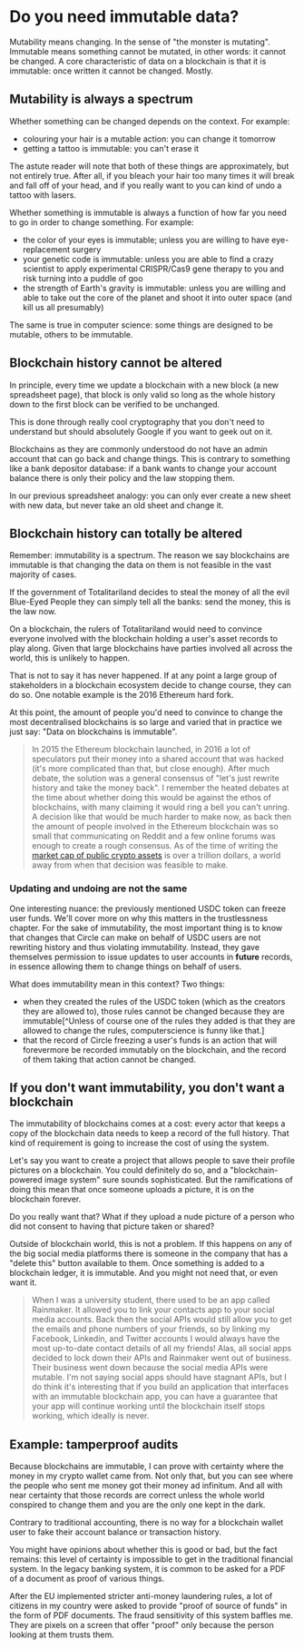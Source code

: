# Do you need immutable data?

Mutability means changing. In the sense of "the monster is mutating". Immutable means something cannot be mutated, in other words: it cannot be changed. A core characteristic of data on a blockchain is that it is immutable: once written it cannot be changed. Mostly.

## Mutability is always a spectrum

Whether something can be changed depends on the context. For example:

- colouring your hair is a mutable action: you can change it tomorrow
- getting a tattoo is immutable: you can't erase it

The astute reader will note that both of these things are approximately, but not entirely true. After all, if you bleach your hair too many times it will break and fall off of your head, and if you really want to you can kind of undo a tattoo with lasers.

Whether something is immutable is always a function of how far you need to go in order to change something. For example:

- the color of your eyes is immutable; unless you are willing to have eye-replacement surgery
- your genetic code is immutable: unless you are able to find a crazy scientist to apply experimental CRISPR/Cas9 gene therapy to you and risk turning into a puddle of goo
- the strength of Earth's gravity is immutable: unless you are willing and able to take out the core of the planet and shoot it into outer space (and kill us all presumably)

The same is true in computer science: some things are designed to be mutable, others to be immutable.

## Blockchain history cannot be altered

In principle, every time we update a blockchain with a new block (a new spreadsheet page), that block is only valid so long as the whole history down to the first block can be verified to be unchanged.

This is done through really cool cryptography that you don't need to understand but should absolutely Google if you want to geek out on it.

Blockchains as they are commonly understood do not have an admin account that can go back and change things. This is contrary to something like a bank depositor database: if a bank wants to change your account balance there is only their policy and the law stopping them.

In our previous spreadsheet analogy: you can only ever create a new sheet with new data, but never take an old sheet and change it.

## Blockchain history can totally be altered

Remember: immutability is a spectrum. The reason we say blockchains are immutable is that changing the data on them is not feasible in the vast majority of cases.

If the government of Totalitariland decides to steal the money of all the evil Blue-Eyed People they can simply tell all the banks: send the money, this is the law now.

On a blockchain, the rulers of Totalitariland would need to convince everyone involved with the blockchain holding a user's asset records to play along. Given that large blockchains have parties involved all across the world, this is unlikely to happen.

That is not to say it has never happened. If at any point a large group of stakeholders in a blockchain ecosystem decide to change course, they can do so. One notable example is the 2016 Ethereum hard fork.

At this point, the amount of people you'd need to convince to change the most decentralised blockchains is so large and varied that in practice we just say: "Data on blockchains is immutable".

> In 2015 the Ethereum blockchain launched, in 2016 a lot of speculators put their money into a shared account that was hacked (it's more complicated than that, but close enough). After much debate, the solution was a general consensus of "let's just rewrite history and take the money back". I remember the heated debates at the time about whether doing this would be against the ethos of blockchains, with many claiming it would ring a bell you can't unring. A decision like that would be much harder to make now, as back then the amount of people involved in the Ethereum blockchain was so small that communicating on Reddit and a few online forums was enough to create a rough consensus. As of the time of writing the [market cap of public crypto assets](https://www.coingecko.com/en/global-charts) is over a trillion dollars, a world away from when that decision was feasible to make.

### Updating and undoing are not the same

One interesting nuance: the previously mentioned USDC token can freeze user funds. We'll cover more on why this matters in the trustlessness chapter. For the sake of immutability, the most important thing is to know that changes that Circle can make on behalf of USDC users are not rewriting history and thus violating immutability. Instead, they gave themselves permission to issue updates to user accounts in **future** records, in essence allowing them to change things on behalf of users.

What does immutability mean in this context? Two things:

- when they created the rules of the USDC token (which as the creators they are allowed to), those rules cannot be changed because they are immutable[^Unless of course one of the rules they added is that they are allowed to change the rules, computerscience is funny like that.]
- that the record of Circle freezing a user's funds is an action that will forevermore be recorded immutably on the blockchain, and the record of them taking that action cannot be changed.

## If you don't want immutability, you don't want a blockchain

The immutability of blockchains comes at a cost: every actor that keeps a copy of the blockchain data needs to keep a record of the full history. That kind of requirement is going to increase the cost of using the system.

Let's say you want to create a project that allows people to save their profile pictures on a blockchain. You could definitely do so, and a "blockchain-powered image system" sure sounds sophisticated. But the ramifications of doing this mean that once someone uploads a picture, it is on the blockchain forever.

Do you really want that? What if they upload a nude picture of a person who did not consent to having that picture taken or shared?

Outside of blockchain world, this is not a problem. If this happens on any of the big social media platforms there is someone in the company that has a "delete this" button available to them. Once something is added to a blockchain ledger, it is immutable. And you might not need that, or even want it.

> When I was a university student, there used to be an app called Rainmaker. It allowed you to link your contacts app to your social media accounts. Back then the social APIs would still allow you to get the emails and phone numbers of your friends, so by linking my Facebook, Linkedin, and Twitter accounts I would always have the most up-to-date contact details of all my friends! Alas, all social apps decided to lock down their APIs and Rainmaker went out of business. Their business went down because the social media APIs were mutable. I'm not saying social apps should have stagnant APIs, but I do think it's interesting that if you build an application that interfaces with an immutable blockchain app, you can have a guarantee that your app will continue working until the blockchain itself stops working, which ideally is never.

## Example: tamperproof audits

Because blockchains are immutable, I can prove with certainty where the money in my crypto wallet came from. Not only that, but you can see where the people who sent me money got their money ad infinitum. And all with near certainty that those records are correct unless the whole world conspired to change them and you are the only one kept in the dark.

Contrary to traditional accounting, there is no way for a blockchain wallet user to fake their account balance or transaction history.

You might have opinions about whether this is good or bad, but the fact remains: this level of certainty is impossible to get in the traditional financial system. In the legacy banking system, it is common to be asked for a PDF of a document as proof of various things.

After the EU implemented stricter anti-money laundering rules, a lot of citizens in my country were asked to provide "proof of source of funds" in the form of PDF documents. The fraud sensitivity of this system baffles me. They are pixels on a screen that offer "proof" only because the person looking at them trusts them.